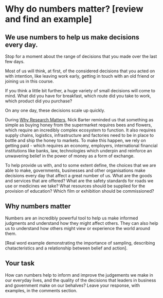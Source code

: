 # Why do numbers matter? [review and find an example]

## We use numbers to help us make decisions every day.

Stop for a moment about the range of decisions that you made over the last few days. 

Most of us will think, at first, of the considered decisions that you acted on with intention, like leaving work early, getting in touch with an old friend or joining us in this course.

If you think a little bit further, a huge variety of small decisions will come to mind.  What did you have for breakfast, which route did you take to work, which product did you purchase?  

On any one day, these decisions scale up quickly.  

During [Why Research Matters](https://www.futurelearn.com/courses/why-research-matters/), Nick Barter reminded us that something as simple as buying honey from the supermarket requires bees and flowers, which require an incredibly complex ecosystem to function. It also requires supply chains, logistics, infrastructure and factories need to be in place to bottle and ship the honey to markets. To make this happen, we rely on getting paid - which requires an economy, employers, international financial institutions like banks, law, technologies which underpin and reinforce an unwavering belief in the power of money as a form of exchange. 

To help provide us with, and to some extent define, the choices that we are able to make, governments, businesses and other organisations make decisions every day that affect a great number of us.  What are the goods and services that are offered? What are the safety standards for roads we use or medicines we take? What resources should be supplied for the provision of education? Which film or exhibition should be commissioned? 

## Why numbers matter

Numbers are an incredibly powerful tool to help us make informed judgments and understand how they might affect others.  They can also help us to understand how others might view or experience the world around them.

[Real word example demonstrating the importance of sampling, describing chatacteristics and a relationship between belief and action].

## Your task

How can numbers help to inform and improve the judgements we make in our everyday lives, and the quality of the decisions that leaders in business and government make on our behalves?  Leave your response, with examples, in the comments section.

